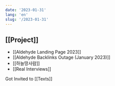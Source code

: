 ```yaml
---
date: '2023-01-31'
lang: 'en'
slug: '/2023-01-31'
---
```


## [[Project]]

- [[Aldehyde Landing Page 2023]]
- [[Aldehyde Backlinks Outage (January 2023)]]
- [[하늘땅사람]]
- [[Real Interviews]]

Got Invited to [[Texts]]
